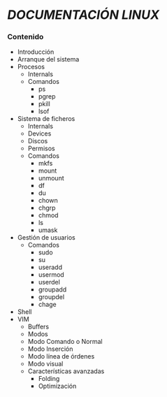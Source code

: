 ***DOCUMENTACIÓN LINUX***
=========================

### Contenido

* Introducción
* Arranque del sistema
* Procesos
    * Internals
    * Comandos
        * ps
        * pgrep
        * pkill
        * lsof
* Sistema de ficheros
    * Internals
    * Devices
    * Discos
    * Permisos
    * Comandos
        * mkfs
        * mount
        * unmount
        * df
        * du
        * chown
        * chgrp
        * chmod
        * ls
        * umask
* Gestión de usuarios
    * Comandos
        * sudo
        * su
        * useradd
        * usermod
        * userdel
        * groupadd
        * groupdel
        * chage
* Shell
* VIM
    * Buffers
    * Modos
    * Modo Comando o Normal
    * Modo Inserción
    * Modo línea de órdenes
    * Modo visual
    * Características avanzadas
        * Folding
        * Optimización
